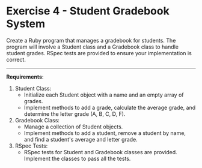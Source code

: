 # Exercise 4 - Student Gradebook System

Create a Ruby program that manages a gradebook for students. The program will involve a Student class and a Gradebook class to handle student grades. RSpec tests are provided to ensure your implementation is correct.

---

**Requirements**:

1. Student Class:
    - Initialize each Student object with a name and an empty array of grades.
    - Implement methods to add a grade, calculate the average grade, and determine the letter grade (A, B, C, D, F).
2. Gradebook Class:
    - Manage a collection of Student objects.
    - Implement methods to add a student, remove a student by name, and find a student's average and letter grade.
3. RSpec Tests:
    - RSpec tests for Student and Gradebook classes are provided. Implement the classes to pass all the tests.
